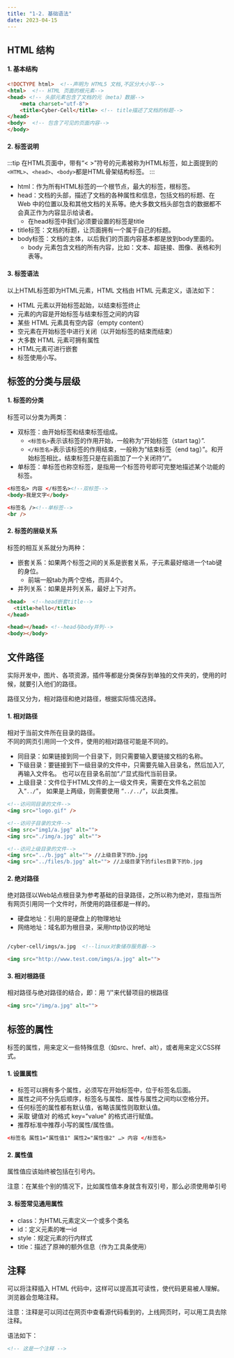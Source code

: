 ```yaml
---
title: "1-2. 基础语法"
date: 2023-04-15
---
```

## HTML 结构
#### 1. 基本结构
```html
<!DOCTYPE html>  <!--声明为 HTML5 文档,不区分大小写-->
<html>  <!-- HTML 页面的根元素-->
<head> <!-- 头部元素包含了文档的元（meta）数据-->
    <meta charset="utf-8">
    <title>Cyber-Cell</title> <!-- title描述了文档的标题-->
</head>
<body>  <!-- 包含了可见的页面内容-->
</body>
```
#### 2. 标签说明
:::tip
在HTML页面中，带有“< >”符号的元素被称为HTML标签，如上面提到的 `<HTML>`、`<head>`、`<body>`都是HTML骨架结构标签。
:::
- html：作为所有HTML标签的一个根节点，最大的标签，根标签。
- head：文档的头部，描述了文档的各种属性和信息，包括文档的标题、在 Web 中的位置以及和其他文档的关系等。绝大多数文档头部包含的数据都不会真正作为内容显示给读者。
    - 在head标签中我们必须要设置的标签是title
- title标签：文档的标题，让页面拥有一个属于自己的标题。
- body标签：文档的主体，以后我们的页面内容基本都是放到body里面的。
    - body 元素包含文档的所有内容，比如：文本、超链接、图像、表格和列表等。

#### 3. 标签语法
以上HTML标签即为HTML元素，HTML 文档由 HTML 元素定义，语法如下：
- HTML 元素以开始标签起始，以结束标签终止
- 元素的内容是开始标签与结束标签之间的内容
- 某些 HTML 元素具有空内容（empty content）
- 空元素在开始标签中进行关闭（以开始标签的结束而结束）
- 大多数 HTML 元素可拥有属性
- HTML元素可进行嵌套
- 标签使用小写。


## 标签的分类与层级
#### 1. 标签的分类
标签可以分类为两类：
- 双标签：由开始标签和结束标签组成。
    - `<标签名>`表示该标签的作用开始，一般称为“开始标签（start tag）”.
    - `</标签名>`表示该标签的作用结束，一般称为“结束标签（end tag）”。和开始标签相比，结束标签只是在前面加了一个关闭符“/”。
- 单标签：单标签也称空标签，是指用一个标签符号即可完整地描述某个功能的标签。
```html
<标签名> 内容 </标签名><!--双标签-->
<body>我是文字</body> 

<标签名 /><!--单标签-->
<br />
```

#### 2. 标签的层级关系
标签的相互关系就分为两种：
- 嵌套关系：如果两个标签之间的关系是嵌套关系，子元素最好缩进一个tab键的身位。
    - 前端一般tab为两个空格，而非4个。
- 并列关系：如果是并列关系，最好上下对齐。

```html
<head>  <!--head嵌套title-->
  <title>hello</title> 
</head>

<head></head> <!--head与body并列-->
<body></body>
```

## 文件路径
实际开发中，图片、各项资源，插件等都是分类保存到单独的文件夹的，使用的时候，就要引入他们的路径。  

路径又分为，相对路径和绝对路径，根据实际情况选择。
#### 1. 相对路径
相对于当前文件所在目录的路径。  
不同的网页引用同一个文件，使用的相对路径可能是不同的。
- 同目录：如果链接到同一个目录下，则只需要输入要链接文档的名称。
- 下级目录：要链接到下一级目录的文件中，只需要先输入目录名，然后加入’/’,再输入文件名。
也可以在目录名前加“./”显式指代当前目录。
- 上级目录：文件位于HTML文件的上一级文件夹，需要在文件名之前加入“`../`”，
如果是上两级，则需要使用 “`../../`”，以此类推。
```html
<!--访问同目录的文件-->
<img src="logo.gif" />

<!--访问子目录的文件-->
<img src="img1/a.jpg" alt="">
<img src="./img/a.jpg" alt="">

<!--访问上级目录的文件-->
<img src="../b.jpg" alt=""> //上级目录下的b.jpg
<img src="../files/b.jpg" alt=""> //上级目录下的files目录下的b.jpg
```

#### 2. 绝对路径
绝对路径以Web站点根目录为参考基础的目录路径，之所以称为绝对，意指当所有网页引用同一个文件时，所使用的路径都是一样的。
- 硬盘地址：引用的是硬盘上的物理地址
- 网络地址：域名即为根目录，采用http协议的地址
```html

/cyber-cell/imgs/a.jpg  <!--linux对象储存服务器-->

<img src="http://www.test.com/imgs/a.jpg" alt=""> 
```

#### 3. 相对根路径
相对路径与绝对路径的结合，即：用 “/"来代替项目的根路径
```html
<img src="/img/a.jpg" alt="">
```

## 标签的属性
标签的属性，用来定义一些特殊信息（如src、href、alt），或者用来定义CSS样式。
#### 1. 设置属性
- 标签可以拥有多个属性，必须写在开始标签中，位于标签名后面。
- 属性之间不分先后顺序，标签名与属性、属性与属性之间均以空格分开。
- 任何标签的属性都有默认值，省略该属性则取默认值。
- 采取 键值对 的格式 key="value" 的格式进行赋值。
- 推荐标准中推荐小写的属性/属性值。
```html
<标签名 属性1="属性值1" 属性2="属性值2" …> 内容 </标签名>
```
#### 2. 属性值
属性值应该始终被包括在引号内。  

注意：在某些个别的情况下，比如属性值本身就含有双引号，那么必须使用单引号

#### 3. 标签常见通用属性
- class：为HTML元素定义一个或多个类名
- id：定义元素的唯一id
- style：规定元素的行内样式
- title：描述了原神的额外信息（作为工具条使用）

## 注释
可以将注释插入 HTML 代码中，这样可以提高其可读性，使代码更易被人理解。浏览器会忽略注释。

注意：注释是可以同过在网页中查看源代码看到的，上线网页时，可以用工具去除注释。

语法如下：
```html
<!-- 这是一个注释 -->
```